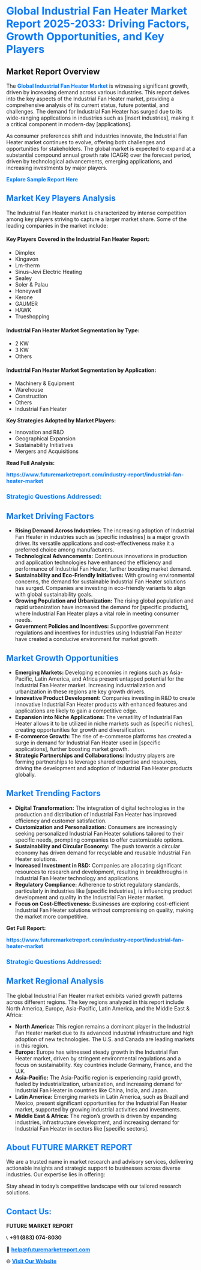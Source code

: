 <h1 style="color: #007BFF;">Global Industrial Fan Heater Market Report 2025-2033: Driving Factors, Growth Opportunities, and Key Players</h1>

<section id="overview">
<h2>Market Report Overview</h2>
<p>The <a href="https://www.futuremarketreport.com/industry-report/industrial-fan-heater-market" style="color: #007BFF; text-decoration: none;"><strong>Global Industrial Fan Heater Market</strong></a> is witnessing significant growth, driven by increasing demand across various industries. This report delves into the key aspects of the Industrial Fan Heater market, providing a comprehensive analysis of its current status, future potential, and challenges. The demand for Industrial Fan Heater has surged due to its wide-ranging applications in industries such as [insert industries], making it a critical component in modern-day [applications].</p>
<p>As consumer preferences shift and industries innovate, the Industrial Fan Heater market continues to evolve, offering both challenges and opportunities for stakeholders. The global market is expected to expand at a substantial compound annual growth rate (CAGR) over the forecast period, driven by technological advancements, emerging applications, and increasing investments by major players.</p>
</section>

<section id="overview">
<p><a href="https://www.futuremarketreport.com/request-sample/reportId=127831" style="color: #007BFF; text-decoration: none;"><strong>Explore Sample Report Here</strong></a></p>
</section>

<section id="key-players">
<h2 style="color: #007BFF;">Market Key Players Analysis</h2>
<p>The Industrial Fan Heater market is characterized by intense competition among key players striving to capture a larger market share. Some of the leading companies in the market include:</p>
<h4>Key Players Covered in the Industrial Fan Heater Report:</h4>
<ul><li>Dimplex</li><li>Kingavon</li><li>Lm-therm</li><li>Sinus-Jevi Electric Heating</li><li>Sealey</li><li>Soler &amp; Palau</li><li>Honeywell</li><li>Kerone</li><li>GAUMER</li><li>HAWK</li><li>Trueshopping</li></ul>
<h4>Industrial Fan Heater Market Segmentation by Type:</h4>
<ul><li>2 KW</li><li>3 KW</li><li>Others</li></ul>

<h4>Industrial Fan Heater Market Segmentation by Application:</h4>
<ul><li>Machinery &amp; Equipment</li><li>Warehouse</li><li>Construction</li><li>Others</li><li>Industrial Fan Heater</li></ul>
<p><strong>Key Strategies Adopted by Market Players:</strong></p>
<ul>
<li>Innovation and R&D</li>
<li>Geographical Expansion</li>
<li>Sustainability Initiatives</li>
<li>Mergers and Acquisitions</li>
</ul>
</section>

<section>
<p><strong>Read Full Analysis: </strong></p><a href="https://www.futuremarketreport.com/industry-report/industrial-fan-heater-market" style="color: #007BFF; text-decoration: none;"><strong>https://www.futuremarketreport.com/industry-report/industrial-fan-heater-market</strong></a>
<h3 style="color: #007BFF;">Strategic Questions Addressed:</h3>
</section>

<section id="driving-factors">
<h2 style="color: #007BFF;">Market Driving Factors</h2>
<ul>
<li><strong>Rising Demand Across Industries:</strong> The increasing adoption of Industrial Fan Heater in industries such as [specific industries] is a major growth driver. Its versatile applications and cost-effectiveness make it a preferred choice among manufacturers.</li>
<li><strong>Technological Advancements:</strong> Continuous innovations in production and application technologies have enhanced the efficiency and performance of Industrial Fan Heater, further boosting market demand.</li>
<li><strong>Sustainability and Eco-Friendly Initiatives:</strong> With growing environmental concerns, the demand for sustainable Industrial Fan Heater solutions has surged. Companies are investing in eco-friendly variants to align with global sustainability goals.</li>
<li><strong>Growing Population and Urbanization:</strong> The rising global population and rapid urbanization have increased the demand for [specific products], where Industrial Fan Heater plays a vital role in meeting consumer needs.</li>
<li><strong>Government Policies and Incentives:</strong> Supportive government regulations and incentives for industries using Industrial Fan Heater have created a conducive environment for market growth.</li>
</ul>
</section>

<section id="growth-opportunities">
<h2 style="color: #007BFF;">Market Growth Opportunities</h2>
<ul>
<li><strong>Emerging Markets:</strong> Developing economies in regions such as Asia-Pacific, Latin America, and Africa present untapped potential for the Industrial Fan Heater market. Increasing industrialization and urbanization in these regions are key growth drivers.</li>
<li><strong>Innovative Product Development:</strong> Companies investing in R&D to create innovative Industrial Fan Heater products with enhanced features and applications are likely to gain a competitive edge.</li>
<li><strong>Expansion into Niche Applications:</strong> The versatility of Industrial Fan Heater allows it to be utilized in niche markets such as [specific niches], creating opportunities for growth and diversification.</li>
<li><strong>E-commerce Growth:</strong> The rise of e-commerce platforms has created a surge in demand for Industrial Fan Heater used in [specific applications], further boosting market growth.</li>
<li><strong>Strategic Partnerships and Collaborations:</strong> Industry players are forming partnerships to leverage shared expertise and resources, driving the development and adoption of Industrial Fan Heater products globally.</li>
</ul>
</section>

<section id="trending-factors">
<h2 style="color: #007BFF;">Market Trending Factors</h2>
<ul>
<li><strong>Digital Transformation:</strong> The integration of digital technologies in the production and distribution of Industrial Fan Heater has improved efficiency and customer satisfaction.</li>
<li><strong>Customization and Personalization:</strong> Consumers are increasingly seeking personalized Industrial Fan Heater solutions tailored to their specific needs, prompting companies to offer customizable options.</li>
<li><strong>Sustainability and Circular Economy:</strong> The push towards a circular economy has driven demand for recyclable and reusable Industrial Fan Heater solutions.</li>
<li><strong>Increased Investment in R&D:</strong> Companies are allocating significant resources to research and development, resulting in breakthroughs in Industrial Fan Heater technology and applications.</li>
<li><strong>Regulatory Compliance:</strong> Adherence to strict regulatory standards, particularly in industries like [specific industries], is influencing product development and quality in the Industrial Fan Heater market.</li>
<li><strong>Focus on Cost-Effectiveness:</strong> Businesses are exploring cost-efficient Industrial Fan Heater solutions without compromising on quality, making the market more competitive.</li>
</ul>
</section>

<section>
<p><strong>Get Full Report: </strong></p><a href="https://www.futuremarketreport.com/industry-report/industrial-fan-heater-market" style="color: #007BFF; text-decoration: none;"><strong>https://www.futuremarketreport.com/industry-report/industrial-fan-heater-market</strong></a>
<h3 style="color: #007BFF;">Strategic Questions Addressed:</h3>
</section>


<section id="regional-analysis">
<h2 style="color: #007BFF;">Market Regional Analysis</h2>
<p>The global Industrial Fan Heater market exhibits varied growth patterns across different regions. The key regions analyzed in this report include North America, Europe, Asia-Pacific, Latin America, and the Middle East & Africa:</p>
<ul>
<li><strong>North America:</strong> This region remains a dominant player in the Industrial Fan Heater market due to its advanced industrial infrastructure and high adoption of new technologies. The U.S. and Canada are leading markets in this region.</li>
<li><strong>Europe:</strong> Europe has witnessed steady growth in the Industrial Fan Heater market, driven by stringent environmental regulations and a focus on sustainability. Key countries include Germany, France, and the U.K.</li>
<li><strong>Asia-Pacific:</strong> The Asia-Pacific region is experiencing rapid growth, fueled by industrialization, urbanization, and increasing demand for Industrial Fan Heater in countries like China, India, and Japan.</li>
<li><strong>Latin America:</strong> Emerging markets in Latin America, such as Brazil and Mexico, present significant opportunities for the Industrial Fan Heater market, supported by growing industrial activities and investments.</li>
<li><strong>Middle East & Africa:</strong> The region’s growth is driven by expanding industries, infrastructure development, and increasing demand for Industrial Fan Heater in sectors like [specific sectors].</li>
</ul>
</section>

<footer>
<h2 style="color: #007BFF;">About FUTURE MARKET REPORT</h2>
<p>We are a trusted name in market research and advisory services, delivering actionable insights and strategic support to businesses across diverse industries. Our expertise lies in offering:</p>

<p>Stay ahead in today’s competitive landscape with our tailored research solutions.</p>

<h2 style="color: #007BFF;">Contact Us:</h2>
<p><strong>FUTURE MARKET REPORT</strong></p>
<p>📞 <strong>+91 (883) 074-8030</strong></p>
<p>📧 <strong><a href="mailto:help@futuremarketreport.com" style="color: #007BFF;">help@futuremarketreport.com</a></strong></p>
<p>🌐 <strong><a href="https://www.futuremarketreport.com/" style="color: #007BFF;">Visit Our Website</a></strong></p>
</footer>
